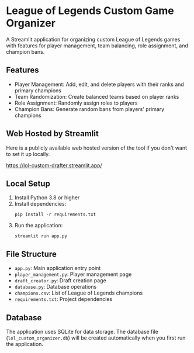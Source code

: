 # League of Legends Custom Game Organizer

A Streamlit application for organizing custom League of Legends games with features for player management, team balancing, role assignment, and champion bans.

## Features

- Player Management: Add, edit, and delete players with their ranks and primary champions
- Team Randomization: Create balanced teams based on player ranks
- Role Assignment: Randomly assign roles to players
- Champion Bans: Generate random bans from players' primary champions

## Web Hosted by Streamlit
Here is a publicly available web hosted version of the tool if you don't want to set it up locally.

https://lol-custom-drafter.streamlit.app/

## Local Setup

1. Install Python 3.8 or higher
2. Install dependencies:
   ```
   pip install -r requirements.txt
   ```
3. Run the application:
   ```
   streamlit run app.py
   ```

## File Structure

- `app.py`: Main application entry point
- `player_management.py`: Player management page
- `draft_creator.py`: Draft creation page
- `database.py`: Database operations
- `champions.csv`: List of League of Legends champions
- `requirements.txt`: Project dependencies

## Database

The application uses SQLite for data storage. The database file (`lol_custom_organizer.db`) will be created automatically when you first run the application. 
